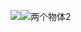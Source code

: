 ![](两个物体2.png)![两个物体2](https://user-images.githubusercontent.com/82360097/118582866-aedc1a80-b7c6-11eb-946d-d4a435bb8772.png)
